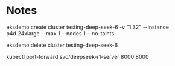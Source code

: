 Notes
=====

eksdemo create cluster testing-deep-seek-6 -v "1.32" --instance p4d.24xlarge --max 1 --nodes 1 --no-taints

eksdemo delete cluster testing-deep-seek-6

kubectl port-forward svc/deepseek-r1-server 8000:8000
